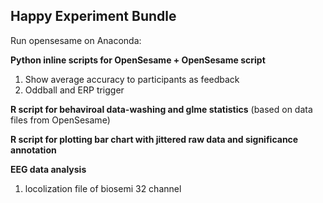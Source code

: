 ## Happy Experiment Bundle

Run opensesame on Anaconda: 
<conda activate opensesame-py3>
<opensesame>

**Python inline scripts for OpenSesame + OpenSesame script**
  1. Show average accuracy to participants as feedback
  2. Oddball and ERP trigger
  
**R script for behaviroal data-washing and glme statistics**
(based on data files from OpenSesame)
  
**R script for plotting bar chart with jittered raw data and significance annotation**
  
  
**EEG data analysis**
  1. locolization file of biosemi 32 channel
 
